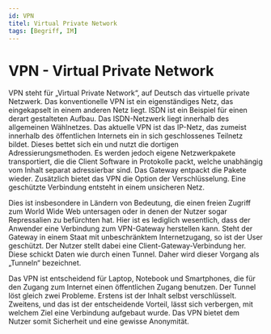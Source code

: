 ```yaml
---
id: VPN
titel: Virtual Private Network
tags: [Begriff, IM]
---
```


# VPN - Virtual Private Network

VPN steht für „Virtual Private Network“, auf Deutsch das virtuelle private Netzwerk. Das konventionelle VPN ist ein eigenständiges Netz, das eingekapselt in einem anderen Netz liegt. ISDN ist ein Beispiel für einen derart gestalteten Aufbau. Das ISDN-Netzwerk liegt innerhalb des allgemeinen Wählnetzes. Das aktuelle VPN ist das IP-Netz, das zumeist innerhalb des öffentlichen Internets ein in sich geschlossenes Teilnetz  bildet. Dieses bettet sich ein und nutzt die dortigen Adressierungsmethoden. Es werden jedoch eigene Netzwerkpakete  transportiert, die die Client Software in Protokolle packt, welche  unabhängig vom Inhalt separat adressierbar sind. Das Gateway entpackt  die Pakete wieder. Zusätzlich bietet das VPN die Option der  Verschlüsselung. Eine geschützte Verbindung entsteht in einem unsicheren Netz.

Dies ist insbesondere in Ländern von Bedeutung, die einen  freien Zugriff zum World Wide Web untersagen oder in denen der Nutzer  sogar Repressalien zu befürchten hat. Hier ist es lediglich wesentlich,  dass der Anwender eine Verbindung zum VPN-Gateway herstellen kann. Steht der Gateway in einem Staat mit unbeschränktem Internetzugang, so ist  der User geschützt. Der Nutzer stellt dabei eine  Client-Gateway-Verbindung her. Diese schickt Daten wie durch einen  Tunnel. Daher wird dieser Vorgang als „Tunneln“ bezeichnet.

Das  VPN ist entscheidend für Laptop, Notebook und Smartphones, die für den Zugang zum Internet einen öffentlichen Zugang benutzen. Der Tunnel löst gleich zwei Probleme. Erstens ist der Inhalt selbst verschlüsselt. Zweitens, und das ist der entscheidende Vorteil, lässt sich verbergen, mit welchem Ziel eine Verbindung aufgebaut wurde. Das VPN bietet dem  Nutzer somit Sicherheit und eine gewisse Anonymität.